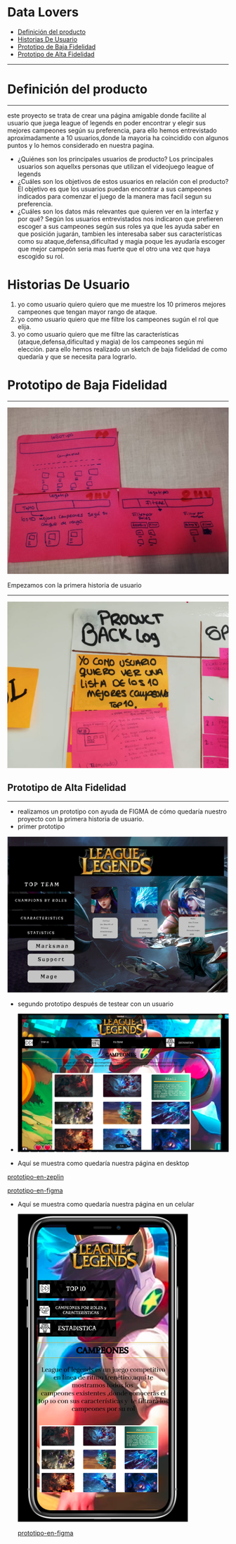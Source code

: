 # Data Lovers
* [Definición del producto](#Definición-del-producto)
* [Historias De Usuario](#Historias-De-Usuario)
* [Prototipo de Baja Fidelidad](#Prototipo-de-Baja-Fidelidad)
* [Prototipo de Alta Fidelidad](#Prototipo-de-Alta-Fidelidad)


***
# Definición del producto
***
este proyecto se trata de crear una página amigable donde facilite al usuario que juega league of legends en poder encontrar y elegir sus mejores campeones según su preferencia, para ello hemos entrevistado aproximadamente a 10 usuarios,donde la mayoria ha coincidido con algunos puntos y lo hemos considerado en nuestra pagina.

* ¿Quiénes son los principales usuarios de producto?
  Los principales usuarios son aquellxs personas que utilizan el videojuego league of legends
* ¿Cuáles son los objetivos de estos usuarios en relación con el producto?
  El objetivo es que los usuarios puedan encontrar a sus campeones indicados para comenzar el juego de la manera mas facil segun su preferencia.
* ¿Cuáles son los datos más relevantes que quieren ver en la interfaz y por qué?
  Según los usuarios entrevistados nos indicaron que prefieren escoger a sus campeones según sus roles ya que les ayuda saber en que posición jugarán,
  tambien les interesaba saber sus características como su ataque,defensa,dificultad y magia poque les ayudaría escoger que mejor campeón seria mas fuerte 
  que el otro una vez que haya escogido su rol.
# Historias De Usuario
 1. yo como usuario quiero quiero que me muestre los 10 primeros mejores campeones que tengan mayor rango de ataque.
 2. yo como usuario quiero que me filtre los campeones sugún el rol que elija.
 3. yo como usuario quiero que me filtre las características (ataque,defensa,dificultad y magia) de los campeones según mi elección.
 para ello hemos realizado un sketch de baja fidelidad de como quedaría y que se necesita para lograrlo.
 # Prototipo de Baja Fidelidad
 ***
 ![sin titulo](imagenes/prototibf.jpg)
 
 Empezamos con la primera historia de usuario
***
![sin titulo](imagenes/image2.jpg)


 ## Prototipo de Alta Fidelidad
 ***
 * realizamos un prototipo con ayuda de FIGMA de cómo quedaría nuestro proyecto con la primera historia de usuario.
 * primer prototipo
  
 ![sin titulo](imagenes/Captura.PNG)
 
 * segundo prototipo después de testear con un usuario 
 
 * ![sin titulo](imagenes/prototipoaf1.PNG)

 * Aquí se muestra como quedaría nuestra página en desktop
 
 [prototipo-en-zeplin](https://app.zeplin.io/project/5c312ecbbae2c22086d6bdbb)
 
 [prototipo-en-figma](https://www.figma.com/proto/FhGoRtLdYJ8nH1sfVmZoTTRs/Untitled?node-id=3%3A22&scaling=min-zoom)

* Aquí se muestra como quedaría nuestra página en un celular

  ![sin titulo](imagenes/protafiphone.PNG)

  [prototipo-en-figma](https://www.figma.com/proto/eyJVJ0RkxElf4v6qa9WanbpZ/Untitled?node-id=0%3A1&scaling=scale-down)